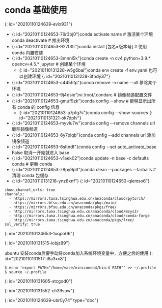 # conda 基础使用
{: id="20210110124639-evix931"}

* {: id="20210110124653-76r3bj0"}conda activate name # 激活某个环境
  conda deactivate # 推出环境
* {: id="20210110124653-927t3tr"}conda install [包名=版本号] # 使用 conda 内置安装
* {: id="20210110124653-3mnnl5k"}conda create -n cv4 python=3.9.* opencv=4.5.* jupyter # 创建某个环境
  * {: id="20210110131228-w5g6bai"}conda env create -f env.yaml 也可以创建环境
  {: id="20210110131228-3fndy37"}
* {: id="20210110124653-c445hfp"}conda remove -n name --all 移除某个环境
* {: id="20210110124653-9j4dsie"}vi /root/.condarc # 镜像频道配置文件
* {: id="20210110124653-gmuf9zk"}conda config --show # 能够显示出所有 conda 的 config 信息
  * {: id="20210110124653-a7pfg7s"}conda config --show-sources
  {: id="20210110131321-ok7dplv"}
* {: id="20210110124653-myvlu7w"}conda config --remove channels url  删除镜像频道
* {: id="20210110124653-6y7plqb"}conda config --add channels url  添加镜像频道
* {: id="20210110124653-6sltndf"}conda config --set auto_activate_base False 取消一开始就进入 base
* {: id="20210110124653-v1aek02"}conda update -n base -c defaults conda # 更新 conda
* {: id="20210110124653-z8py9p3"}conda clean --packages --tarballs # 清理 conda 包缓存
* {: id="20210110131218-ynz8xnf"}
{: id="20210110124653-qlemso6"}

```
show_channel_urls: true
channels:
  - https://mirrors.tuna.tsinghua.edu.cn/anaconda/cloud/pytorch/
  - https://mirrors.bfsu.edu.cn/anaconda/pkgs/main/
  - https://mirrors.bfsu.edu.cn/anaconda/pkgs/free/
  - http://mirrors.tuna.tsinghua.edu.cn/anaconda/cloud/msys2/
  - http://mirrors.tuna.tsinghua.edu.cn/anaconda/cloud/conda-forge
  - http://mirrors.tuna.tsinghua.edu.cn/anaconda/pkgs/free/
ssl_verify: true
```
{: id="20210110124653-1uqpo06"}

{: id="20210110131515-iobjz89"}

ubuntu 安装conda后要手动将conda加入系统环境变量中，方便之后的使用
{: id="20210110131517-i8a3xx8"}

```
$ echo 'export PATH="/home/vase/miniconda4/bin:$ PATH"' >> ~/.profile
$ source ~/.profile
```
{: id="20210110131605-stcgod0"}

{: id="20210110131552-ch39suw"}


{: id="20210110124639-ubr0y74" type="doc"}
